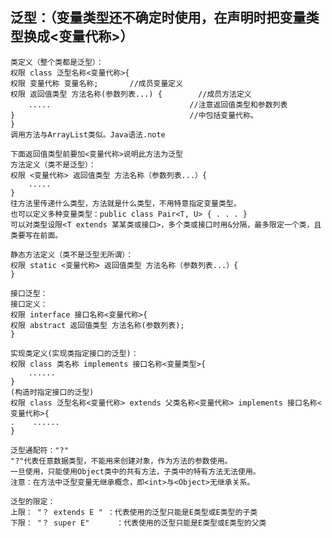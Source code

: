 ## 泛型：（变量类型还不确定时使用，在声明时把变量类型换成<变量代称>）
    类定义（整个类都是泛型）：
    权限 class 泛型名称<变量代称>{
    权限 变量代称 变量名称;		//成员变量定义
    权限 返回值类型 方法名称(参数列表...) {		//成员方法定义
        .....								//注意返回值类型和参数列表
    }										//中包括变量代称。
    }
    调用方法与ArrayList类似。Java语法.note

    下面返回值类型前要加<变量代称>说明此方法为泛型
    方法定义（类不是泛型）：
    权限 <变量代称> 返回值类型 方法名称（参数列表...）{
        .....
    }
    往方法里传递什么类型，方法就是什么类型，不用特意指定变量类型。
    也可以定义多种变量类型：public class Pair<T, U> { . . . }
    可以对类型设限<T extends 某某类或接口>，多个类或接口时用&分隔，最多限定一个类，且类要写在前面。

    静态方法定义（类不是泛型无所谓）：
    权限 static <变量代称> 返回值类型 方法名称（参数列表...）{
    }

    接口泛型：
    接口定义：
    权限 interface 接口名称<变量代称>{
    权限 abstract 返回值类型 方法名称(参数列表);
    }

    
[comment]: <> (类型擦除) 

    实现类定义(实现类指定接口的泛型)：
    权限 class 类名称 implements 接口名称<变量类型>{
        ......
    }
    (构造时指定接口的泛型)
    权限 class 泛型名称<变量代称> extends 父类名称<变量代称> implements 接口名称<变量代称>{
    .    ......
    }

    泛型通配符："?"
    "?"代表任意数据类型，不能用来创建对象，作为方法的参数使用。
    一旦使用，只能使用Object类中的共有方法，子类中的特有方法无法使用。
    注意：在方法中泛型变量无继承概念，即<int>与<Object>无继承关系。

    泛型的限定：
    上限： "？ extends E " ：代表使用的泛型只能是E类型或E类型的子类
    下限： "？ super E"	     ：代表使用的泛型只能是E类型或E类型的父类